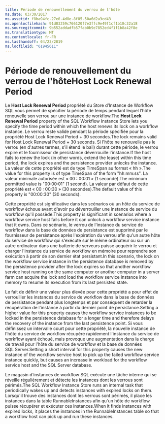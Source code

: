 ```yaml
---
title: Période de renouvellement du verrou de l'hôte
ms.date: 03/30/2017
ms.assetid: f8ba94fc-27e0-4d8e-8f85-50a6d2a3cd43
ms.openlocfilehash: 91d83259c766120f7e3ffc9e49f1cf1b18c32a18
ms.sourcegitcommit: 9b552addadfb57fab0b9e7852ed4f1f1b8a42f8e
ms.translationtype: MT
ms.contentlocale: fr-FR
ms.lasthandoff: 04/23/2019
ms.locfileid: "61945611"
---
```

# <a name="host-lock-renewal-period"></a><span data-ttu-id="e094b-102">Période de renouvellement du verrou de l'hôte</span><span class="sxs-lookup"><span data-stu-id="e094b-102">Host Lock Renewal Period</span></span>
<span data-ttu-id="e094b-103">Le **Host Lock Renewal Period** propriété du Store d’Instance de Workflow SQL vous permet de spécifier la période de temps pendant lequel l’hôte renouvelle son verrou sur une instance de workflow.</span><span class="sxs-lookup"><span data-stu-id="e094b-103">The **Host Lock Renewal Period** property of the SQL Workflow Instance Store lets you specify the time period within which the host renews its lock on a workflow instance.</span></span> <span data-ttu-id="e094b-104">Le verrou reste valide pendant la période spécifiée pour la propriété Host Lock Renewal Period + 30 secondes.</span><span class="sxs-lookup"><span data-stu-id="e094b-104">The lock remains valid for Host Lock Renewal Period + 30 seconds.</span></span> <span data-ttu-id="e094b-105">Si l'hôte ne renouvelle pas le verrou (en d'autres termes, s'il étend le bail) durant cette période, le verrou expire et le fournisseur de persistance déverrouille l'instance.</span><span class="sxs-lookup"><span data-stu-id="e094b-105">If the host fails to renew the lock (in other words, extend the lease) within this time period, the lock expires and the persistence provider unlocks the instance.</span></span> <span data-ttu-id="e094b-106">La valeur de cette propriété est de type TimeSpan au format « hh ».</span><span class="sxs-lookup"><span data-stu-id="e094b-106">The value for this property is of type TimeSpan of the form "hh:mm:ss".</span></span> <span data-ttu-id="e094b-107">La valeur minimale autorisée est « 00 : 00:01 » (1 seconde).</span><span class="sxs-lookup"><span data-stu-id="e094b-107">The minimum permitted value is "00:00:01" (1 second).</span></span> <span data-ttu-id="e094b-108">La valeur par défaut de cette propriété est « 00 : 00:30 » (30 secondes).</span><span class="sxs-lookup"><span data-stu-id="e094b-108">The default value of this property is "00:00:30" (30 seconds).</span></span>  
  
 <span data-ttu-id="e094b-109">Cette propriété est significative dans les scénarios où un hôte du service de workflow échoue avant d'avoir pu déverrouiller une instance de service du workflow qu'il possède.</span><span class="sxs-lookup"><span data-stu-id="e094b-109">This property is significant in scenarios where a workflow service host fails before it can unlock a workflow service instance that it owns.</span></span> <span data-ttu-id="e094b-110">Dans ce scénario, le verrou de l'instance du service de workflow dans la base de données de persistance est supprimé par le fournisseur de persistance après l'expiration du verrou afin qu'un autre hôte du service de workflow qui s'exécute sur le même ordinateur ou sur un autre ordinateur dans une batterie de serveurs puisse acquérir le verrou et charger l'instance du service de workflow en mémoire pour reprendre son exécution à partir de son dernier état persistant.</span><span class="sxs-lookup"><span data-stu-id="e094b-110">In this scenario, the lock on the workflow service instance in the persistence database is removed by the persistence provider after the lock expires so that another workflow service host running on the same computer or another computer in a server farm can acquire the lock and load the workflow service instance into memory to resume its execution from its last persisted state.</span></span>  
  
 <span data-ttu-id="e094b-111">Le fait de définir une valeur plus élevée pour cette propriété a pour effet de verrouiller les instances du service de workflow dans la base de données de persistance pendant plus longtemps et par conséquent de retarder la récupération de l'instance à partir du dernier point de persistance.</span><span class="sxs-lookup"><span data-stu-id="e094b-111">Setting a higher value for this property causes the workflow service instances to be locked in the persistence database for a longer time and therefore delays the recovery of the instance from the last persistence point.</span></span> <span data-ttu-id="e094b-112">Si vous définissez un intervalle court pour cette propriété, la nouvelle instance de l'hôte du service de workflow récupère rapidement l'instance du service de workflow ayant échoué, mais provoque une augmentation dans la charge de travail pour l'hôte du service de workflow et la base de données SQL Server.</span><span class="sxs-lookup"><span data-stu-id="e094b-112">Setting a short interval for this property causes the new instance of the workflow service host to pick up the failed workflow service instance quickly, but causes an increase in workload for the workflow service host and the SQL Server database.</span></span>  
  
 <span data-ttu-id="e094b-113">Le magasin d’instances de workflow SQL exécute une tâche interne qui se réveille régulièrement et détecte les instances dont les verrous sont périmés.</span><span class="sxs-lookup"><span data-stu-id="e094b-113">The SQL Workflow Instance Store runs an internal task that periodically wakes up and detects instances with expired locks on them.</span></span> <span data-ttu-id="e094b-114">Lorsqu'il trouve des instances dont les verrous sont périmés, il place les instances dans la table RunnableInstances afin qu'un hôte de workflow puisse récupérer et exécuter ces instances.</span><span class="sxs-lookup"><span data-stu-id="e094b-114">When it finds instances with expired locks, it places the instances in the RunnableInstances table so that a workflow host can pick up and run these instances.</span></span>
